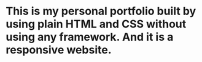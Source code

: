 # This is my personal portfolio built by using plain HTML and CSS without using any framework. And it is a responsive website. 
